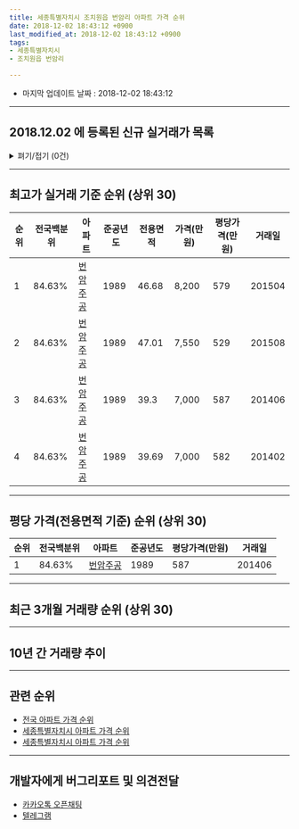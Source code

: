 ```yaml
---
title: 세종특별자치시 조치원읍 번암리 아파트 가격 순위
date: 2018-12-02 18:43:12 +0900
last_modified_at: 2018-12-02 18:43:12 +0900
tags:
- 세종특별자치시
- 조치원읍 번암리

---
```


* 마지막 업데이트 날짜 : 2018-12-02 18:43:12

---

## 2018.12.02 에 등록된 신규 실거래가 목록

<details>
<summary>펴기/접기 (0건)</summary>
<div markdown="1">

|아파트|전국백분위|준공년도|전용면적|가격(만원)|평당가격(만원)|거래일|
|---|---|---|---|---|---|---|
|없음|||||||


</div>
</details>

---

## 최고가 실거래 기준 순위 (상위 30)


|순위|전국백분위|아파트|준공년도|전용면적|가격(만원)|평당가격(만원)|거래일|
|---|---|---|---|---|---|---|---|
|1|84.63%|[번암주공](https://search.naver.com/search.naver?query=%EC%84%B8%EC%A2%85%ED%8A%B9%EB%B3%84%EC%9E%90%EC%B9%98%EC%8B%9C+%EC%A1%B0%EC%B9%98%EC%9B%90%EC%9D%8D+%EB%B2%88%EC%95%94%EB%A6%AC+%EB%B2%88%EC%95%94%EC%A3%BC%EA%B3%B5)|1989|46.68|8,200|579|201504|
|2|84.63%|[번암주공](https://search.naver.com/search.naver?query=%EC%84%B8%EC%A2%85%ED%8A%B9%EB%B3%84%EC%9E%90%EC%B9%98%EC%8B%9C+%EC%A1%B0%EC%B9%98%EC%9B%90%EC%9D%8D+%EB%B2%88%EC%95%94%EB%A6%AC+%EB%B2%88%EC%95%94%EC%A3%BC%EA%B3%B5)|1989|47.01|7,550|529|201508|
|3|84.63%|[번암주공](https://search.naver.com/search.naver?query=%EC%84%B8%EC%A2%85%ED%8A%B9%EB%B3%84%EC%9E%90%EC%B9%98%EC%8B%9C+%EC%A1%B0%EC%B9%98%EC%9B%90%EC%9D%8D+%EB%B2%88%EC%95%94%EB%A6%AC+%EB%B2%88%EC%95%94%EC%A3%BC%EA%B3%B5)|1989|39.3|7,000|587|201406|
|4|84.63%|[번암주공](https://search.naver.com/search.naver?query=%EC%84%B8%EC%A2%85%ED%8A%B9%EB%B3%84%EC%9E%90%EC%B9%98%EC%8B%9C+%EC%A1%B0%EC%B9%98%EC%9B%90%EC%9D%8D+%EB%B2%88%EC%95%94%EB%A6%AC+%EB%B2%88%EC%95%94%EC%A3%BC%EA%B3%B5)|1989|39.69|7,000|582|201402|


---

## 평당 가격(전용면적 기준) 순위 (상위 30)


|순위|전국백분위|아파트|준공년도|평당가격(만원)|거래일|
|---|---|---|---|---|---|
|1|84.63%|[번암주공](https://search.naver.com/search.naver?query=%EC%84%B8%EC%A2%85%ED%8A%B9%EB%B3%84%EC%9E%90%EC%B9%98%EC%8B%9C+%EC%A1%B0%EC%B9%98%EC%9B%90%EC%9D%8D+%EB%B2%88%EC%95%94%EB%A6%AC+%EB%B2%88%EC%95%94%EC%A3%BC%EA%B3%B5)|1989|587|201406|


---

## 최근 3개월 거래량 순위 (상위 30)


<div style="width:100%;">
    <canvas id="deal_count_ranking" height="250"></canvas>
</div>


<script>
new Chart(document.getElementById("deal_count_ranking"), {
    type: 'horizontalBar',
    data: {
        labels: ['번암주공'],
        datasets: [{
            label: '실거래 수',
            data: [1],
            borderColor: "rgba(255, 0, 128, 1)",
            backgroundColor: "rgba(255, 0, 128, 0.5)",
            fill: false,
        }]
    },
    options: {
        responsive: true,
        title: {
            display: true,
            text: '최근 3개월 거래량 순위'
        },
        tooltips: {
            mode: 'index',
            intersect: false,
            callbacks: {
                title: function(tooltipItems, data) {
                    return "실거래 수:";
                },
                label: function(tooltipItem, data) {
                    return data.labels[tooltipItem.index] + ": " + tooltipItem.xLabel;
                }
            }
        },
        hover: {
            mode: 'nearest',
            intersect: true
        },
        scales: {
            xAxes: [{
                display: true,
                scaleLabel: {
                    display: true,
                    labelString: '실거래 수'
                },
                ticks: {
                    suggestedMin: 0,
                }
            }],
            yAxes: [{
                display: true,
                ticks: {
                    autoSkip: false,
                    callback: function(value, index, values) {
                        if (value.length > 15)
                            return value.substr(0, 13) + "...";
                        else
                            return value;
                    }
                },
                scaleLabel: {
                    display: false,
                }
            }]
        }
    }
});

</script>


---

## 10년 간 거래량 추이


<div style="width:100%;">
    <canvas id="deal_progress" height="250"></canvas>
</div>

<script>
new Chart(document.getElementById("deal_progress"), {
    type: 'line',
    data: {
        labels: ['200812','200901','200902','200903','200904','200905','200906','200907','200908','200909','200910','200911','200912','201001','201002','201003','201004','201005','201006','201007','201008','201009','201010','201011','201012','201101','201102','201103','201104','201105','201106','201107','201108','201109','201110','201111','201112','201201','201202','201203','201204','201205','201206','201207','201208','201209','201210','201211','201212','201301','201302','201303','201304','201305','201306','201307','201308','201309','201310','201311','201312','201401','201402','201403','201404','201405','201406','201407','201408','201409','201410','201411','201412','201501','201502','201503','201504','201505','201506','201507','201508','201509','201510','201511','201512','201601','201602','201603','201604','201605','201606','201607','201608','201609','201610','201611','201612','201701','201702','201703','201704','201705','201706','201707','201708','201709','201710','201711','201712','201801','201802','201803','201804','201805','201806','201807','201808','201809','201810','201811','201812'],
        datasets: [{
            label: '실거래 수',
            pointRadius: 1,
            data: [0, 0, 0, 2, 2, 0, 2, 1, 3, 1, 3, 0, 1, 5, 6, 6, 2, 1, 0, 4, 1, 3, 5, 5, 10, 6, 7, 6, 8, 5, 7, 8, 4, 7, 1, 6, 3, 5, 6, 4, 6, 5, 3, 7, 3, 1, 5, 3, 3, 5, 1, 5, 1, 5, 6, 5, 3, 2, 5, 3, 4, 3, 2, 7, 5, 2, 4, 1, 4, 1, 2, 3, 1, 1, 1, 1, 5, 3, 2, 2, 2, 3, 1, 4, 1, 2, 2, 4, 4, 2, 4, 4, 0, 0, 1, 1, 2, 3, 7, 4, 1, 1, 4, 5, 4, 4, 3, 2, 3, 6, 2, 6, 3, 4, 3, 2, 0, 2, 1, 0, 0],
            borderColor: "rgba(255, 201, 14, 1)",
            backgroundColor: "rgba(255, 201, 14, 0.5)",
            fill: true,
        }]
    },
    options: {
        responsive: true,
        title: {
            display: true,
            text: '10년간 거래량 추이'
        },
        tooltips: {
            mode: 'index',
            intersect: false,
        },
        hover: {
            mode: 'nearest',
            intersect: true
        },
        scales: {
            xAxes: [{
                display: true,
                scaleLabel: {
                    display: true,
                    labelString: '년/월'
                }
            }],
            yAxes: [{
                display: true,
                ticks: {
                    suggestedMin: 0,
                },
                scaleLabel: {
                    display: true,
                    labelString: '실거래 수'
                }
            }]
        }
    }
});

</script>


---

## 관련 순위

- [전국 아파트 가격 순위](https://inasie.github.io/apt-ranking/전국)
- [세종특별자치시 아파트 가격 순위](https://inasie.github.io/apt-ranking/세종특별자치시)
- [세종특별자치시 아파트 가격 순위](https://inasie.github.io/apt-ranking/세종특별자치시)


---

## 개발자에게 버그리포트 및 의견전달

- [카카오톡 오픈채팅](https://open.kakao.com/o/gLJUAP4)
- [텔레그램](https://t.me/inasie)

